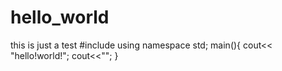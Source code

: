 # hello_world
this is just a test
#include <iostream>
using namespace std;
main(){
cout<< "hello!world!";
cout<<"";
}

